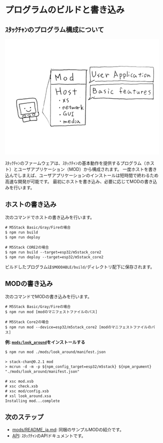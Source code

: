# プログラムのビルドと書き込み

## ｽﾀｯｸﾁｬﾝのプログラム構成について

![ｽﾀｯｸﾁｬﾝのプログラム構成](./images/host-and-mod.jpg)

ｽﾀｯｸﾁｬﾝのファームウェアは、ｽﾀｯｸﾁｬﾝの基本動作を提供するプログラム（ホスト）とユーザアプリケーション（MOD）から構成されます。
一度ホストを書き込んでしまえば、ユーザアプリケーションのインストールは短時間で終わるため高速な開発が可能です。
最初にホストを書き込み、必要に応じてMODの書き込みを行います。

## ホストの書き込み

次のコマンドでホストの書き込みを行います。


```console
# M5Stack Basic/Gray/Fireの場合
$ npm run build
$ npm run deploy

# M5Stack CORE2の場合
$ npm run build --target=esp32/m5stack_core2
$ npm run deploy --target=esp32/m5stack_core2
```

ビルドしたプログラムは`$MODDABLE/build/`ディレクトリ配下に保存されます。

## MODの書き込み

次のコマンドでMODの書き込みを行います。

```console
# M5Stack Basic/Gray/Fireの場合
$ npm run mod [modのマニフェストファイルのパス]

# M5Stack Core2の場合
$ npm run mod --device=esp32/m5stack_core2 [modのマニフェストファイルのパス]
```

__例: [`mods/look_around`](../mods/look_around/)をインストールする__

```console
$ npm run mod ./mods/look_around/manifest.json

> stack-chan@0.2.1 mod
> mcrun -d -m -p ${npm_config_target=esp32/m5stack} ${npm_argument} "./mods/look_around/manifest.json"

# xsc mod.xsb
# xsc check.xsb
# xsc mod/config.xsb
# xsl look_around.xsa
Installing mod...complete
```

## 次のステップ

- [mods/README_ja.md](../mods/README_ja.md): 同梱のサンプルMODの紹介です。
- [API](./api_ja.md): ｽﾀｯｸﾁｬﾝのAPIドキュメントです。
